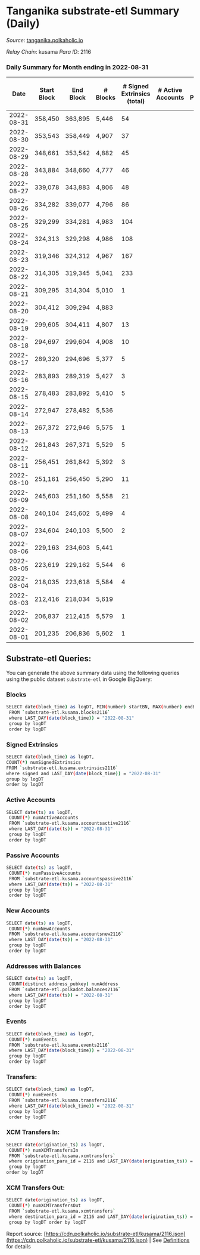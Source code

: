 # Tanganika substrate-etl Summary (Daily)

_Source_: [tanganika.polkaholic.io](https://tanganika.polkaholic.io)

*Relay Chain*: kusama
*Para ID*: 2116



### Daily Summary for Month ending in 2022-08-31


| Date | Start Block | End Block | # Blocks | # Signed Extrinsics (total) | # Active Accounts | # Passive | # New | # Addresses with Balances | # Events | # Transfers | # XCM Transfers In | # XCM Transfers Out | Issues | 
| ---- | ----------- | --------- | -------- | --------------------------- | ----------------- | --------- | ----- | ------------------------- | -------- | ----------- | ------------------ | ------------------- | ------ |
| 2022-08-31 | 358,450 | 363,895 | 5,446 | 54 |  |  |  | 2,617 | 11,348 | 54  |   |   |  |
| 2022-08-30 | 353,543 | 358,449 | 4,907 | 37 |  |  |  | 2,607 | 10,148 | 33  |   |   |  |
| 2022-08-29 | 348,661 | 353,542 | 4,882 | 45 |  |  |  | 2,603 | 10,154 | 45  |   |   |  |
| 2022-08-28 | 343,884 | 348,660 | 4,777 | 46 |  |  |  | 2,593 | 9,941 | 46  |   |   |  |
| 2022-08-27 | 339,078 | 343,883 | 4,806 | 48 |  |  |  | 2,587 | 10,010 | 48  |   |   |  |
| 2022-08-26 | 334,282 | 339,077 | 4,796 | 86 |  |  |  | 2,580 | 10,237 | 86  |   |   |  |
| 2022-08-25 | 329,299 | 334,281 | 4,983 | 104 |  |  |  | 2,565 | 10,726 | 102  |   |   |  |
| 2022-08-24 | 324,313 | 329,298 | 4,986 | 108 |  |  |  | 2,549 | 10,745 | 108  |   |   |  |
| 2022-08-23 | 319,346 | 324,312 | 4,967 | 167 |  |  |  | 2,536 | 11,077 | 165  |   |   |  |
| 2022-08-22 | 314,305 | 319,345 | 5,041 | 233 |  |  |  | 2,515 | 11,634 | 232  |   |   |  |
| 2022-08-21 | 309,295 | 314,304 | 5,010 | 1 |  |  |  | 2,489 | 10,130 | 1  |   |   |  |
| 2022-08-20 | 304,412 | 309,294 | 4,883 |  |  |  |  | 2,489 | 9,863 |   |   |   |  |
| 2022-08-19 | 299,605 | 304,411 | 4,807 | 13 |  |  |  | 2,489 | 9,792 | 13  |   |   |  |
| 2022-08-18 | 294,697 | 299,604 | 4,908 | 10 |  |  |  | 2,489 | 9,982 | 7  |   |   |  |
| 2022-08-17 | 289,320 | 294,696 | 5,377 | 5 |  |  |  | 2,487 | 10,893 | 5  |   |   |  |
| 2022-08-16 | 283,893 | 289,319 | 5,427 | 3 |  |  |  | 2,486 | 10,984 | 2  |   |   |  |
| 2022-08-15 | 278,483 | 283,892 | 5,410 | 5 |  |  |  | 2,487 | 10,964 | 4  |   |   |  |
| 2022-08-14 | 272,947 | 278,482 | 5,536 |  |  |  |  | 2,485 | 11,186 |   |   |   |  |
| 2022-08-13 | 267,372 | 272,946 | 5,575 | 1 |  |  |  | 2,485 | 11,267 | 1  |   |   |  |
| 2022-08-12 | 261,843 | 267,371 | 5,529 | 5 |  |  |  | 2,485 | 11,200 | 3  |   |   |  |
| 2022-08-11 | 256,451 | 261,842 | 5,392 | 3 |  |  |  | 2,485 | 10,914 | 3  |   |   |  |
| 2022-08-10 | 251,161 | 256,450 | 5,290 | 11 |  |  |  | 2,484 | 10,759 | 9  |   |   |  |
| 2022-08-09 | 245,603 | 251,160 | 5,558 | 21 |  |  |  | 2,483 | 11,360 | 18  |   |   |  |
| 2022-08-08 | 240,104 | 245,602 | 5,499 | 4 |  |  |  | 2,478 | 11,136 | 3  |   |   |  |
| 2022-08-07 | 234,604 | 240,103 | 5,500 | 2 |  |  |  | 2,477 | 11,127 | 2  |   |   |  |
| 2022-08-06 | 229,163 | 234,603 | 5,441 |  |  |  |  | 2,476 | 10,994 |   |   |   |  |
| 2022-08-05 | 223,619 | 229,162 | 5,544 | 6 |  |  |  | 2,476 | 11,239 | 3  |   |   |  |
| 2022-08-04 | 218,035 | 223,618 | 5,584 | 4 |  |  |  | 2,474 | 11,305 | 2  |   |   |  |
| 2022-08-03 | 212,416 | 218,034 | 5,619 |  |  |  |  | 2,474 | 11,353 |   |   |   |  |
| 2022-08-02 | 206,837 | 212,415 | 5,579 | 1 |  |  |  | 2,474 | 11,279 | 1  |   |   |  |
| 2022-08-01 | 201,235 | 206,836 | 5,602 | 1 |  |  |  | 2,474 | 11,328 | 1  |   |   |  |

## Substrate-etl Queries:
You can generate the above summary data using the following queries using the public dataset `substrate-etl` in Google BigQuery:

### Blocks
```bash
SELECT date(block_time) as logDT, MIN(number) startBN, MAX(number) endBN, COUNT(*) numBlocks 
 FROM `substrate-etl.kusama.blocks2116`  
 where LAST_DAY(date(block_time)) = "2022-08-31" 
 group by logDT 
 order by logDT
```

### Signed Extrinsics
```bash
SELECT date(block_time) as logDT, 
COUNT(*) numSignedExtrinsics 
FROM `substrate-etl.kusama.extrinsics2116`  
where signed and LAST_DAY(date(block_time)) = "2022-08-31" 
group by logDT 
order by logDT
```

### Active Accounts
```bash
SELECT date(ts) as logDT, 
 COUNT(*) numActiveAccounts 
 FROM `substrate-etl.kusama.accountsactive2116` 
 where LAST_DAY(date(ts)) = "2022-08-31" 
 group by logDT 
 order by logDT
```

### Passive Accounts
```bash
SELECT date(ts) as logDT, 
 COUNT(*) numPassiveAccounts 
 FROM `substrate-etl.kusama.accountspassive2116` 
 where LAST_DAY(date(ts)) = "2022-08-31" 
 group by logDT 
 order by logDT
```

### New Accounts
```bash
SELECT date(ts) as logDT, 
 COUNT(*) numNewAccounts 
 FROM `substrate-etl.kusama.accountsnew2116` 
 where LAST_DAY(date(ts)) = "2022-08-31" 
 group by logDT
 order by logDT
```

### Addresses with Balances
```bash
SELECT date(ts) as logDT,
 COUNT(distinct address_pubkey) numAddress 
 FROM `substrate-etl.polkadot.balances2116` 
 where LAST_DAY(date(ts)) = "2022-08-31" 
 group by logDT 
 order by logDT
```

### Events
```bash
SELECT date(block_time) as logDT, 
 COUNT(*) numEvents 
 FROM `substrate-etl.kusama.events2116` 
 where LAST_DAY(date(block_time)) = "2022-08-31" 
 group by logDT 
 order by logDT
```

### Transfers:
```bash
SELECT date(block_time) as logDT, 
 COUNT(*) numEvents 
 FROM `substrate-etl.kusama.transfers2116` 
 where LAST_DAY(date(block_time)) = "2022-08-31" 
 group by logDT 
 order by logDT
```

### XCM Transfers In:
```bash
SELECT date(origination_ts) as logDT, 
 COUNT(*) numXCMTransfersIn 
 FROM `substrate-etl.kusama.xcmtransfers` 
 where origination_para_id = 2116 and LAST_DAY(date(origination_ts)) = "2022-08-31" 
 group by logDT 
order by logDT
```

### XCM Transfers Out:
```bash
SELECT date(origination_ts) as logDT, 
 COUNT(*) numXCMTransfersOut 
 FROM `substrate-etl.kusama.xcmtransfers` 
 where destination_para_id = 2116 and LAST_DAY(date(origination_ts)) = "2022-08-31" 
 group by logDT order by logDT
```


Report source: [https://cdn.polkaholic.io/substrate-etl/kusama/2116.json](https://cdn.polkaholic.io/substrate-etl/kusama/2116.json) | See [Definitions](/DEFINITIONS.md) for details
